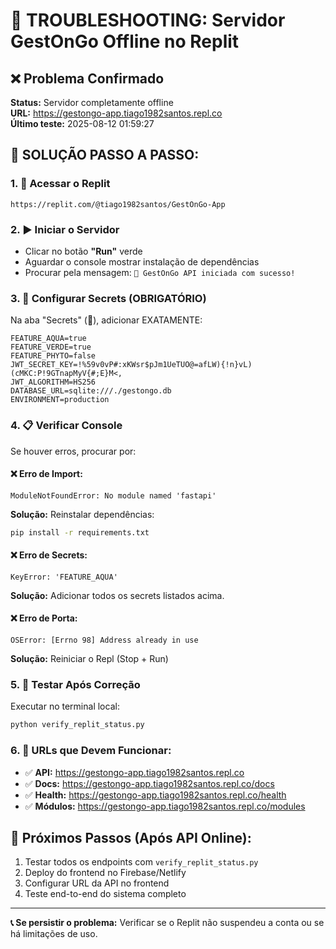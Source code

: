 # 🚨 TROUBLESHOOTING: Servidor GestOnGo Offline no Replit

## ❌ Problema Confirmado
**Status:** Servidor completamente offline  
**URL:** https://gestongo-app.tiago1982santos.repl.co  
**Último teste:** 2025-08-12 01:59:27

## 🎯 SOLUÇÃO PASSO A PASSO:

### 1. 🔗 Acessar o Replit
```
https://replit.com/@tiago1982santos/GestOnGo-App
```

### 2. ▶️ Iniciar o Servidor
- Clicar no botão **"Run"** verde
- Aguardar o console mostrar instalação de dependências
- Procurar pela mensagem: `🚀 GestOnGo API iniciada com sucesso!`

### 3. 🔐 Configurar Secrets (OBRIGATÓRIO)
Na aba "Secrets" (🔑), adicionar EXATAMENTE:

```env
FEATURE_AQUA=true
FEATURE_VERDE=true
FEATURE_PHYTO=false
JWT_SECRET_KEY=!%59v0vP#:xKWsr$pJm1UeTUO@=afLW){!n}vL)(cMKC:P!9GTnapMyV{#;E}M<,
JWT_ALGORITHM=HS256
DATABASE_URL=sqlite:///./gestongo.db
ENVIRONMENT=production
```

### 4. 📋 Verificar Console
Se houver erros, procurar por:

#### ❌ Erro de Import:
```
ModuleNotFoundError: No module named 'fastapi'
```
**Solução:** Reinstalar dependências:
```bash
pip install -r requirements.txt
```

#### ❌ Erro de Secrets:
```
KeyError: 'FEATURE_AQUA'
```
**Solução:** Adicionar todos os secrets listados acima.

#### ❌ Erro de Porta:
```
OSError: [Errno 98] Address already in use
```
**Solução:** Reiniciar o Repl (Stop + Run)

### 5. 🧪 Testar Após Correção
Executar no terminal local:
```bash
python verify_replit_status.py
```

### 6. 📱 URLs que Devem Funcionar:
- ✅ **API:** https://gestongo-app.tiago1982santos.repl.co
- ✅ **Docs:** https://gestongo-app.tiago1982santos.repl.co/docs  
- ✅ **Health:** https://gestongo-app.tiago1982santos.repl.co/health
- ✅ **Módulos:** https://gestongo-app.tiago1982santos.repl.co/modules

## 🚀 Próximos Passos (Após API Online):
1. Testar todos os endpoints com `verify_replit_status.py`
2. Deploy do frontend no Firebase/Netlify
3. Configurar URL da API no frontend
4. Teste end-to-end do sistema completo

---
**📞 Se persistir o problema:** Verificar se o Replit não suspendeu a conta ou se há limitações de uso.
